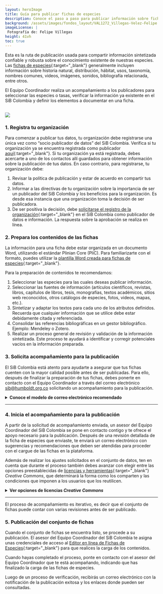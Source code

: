 ```yaml
---
layout: heroImage
title: Guía para publicar fichas de especies
description: Conoce el paso a paso para publicar información sobre fichas de especies en el SiB Colombia.
background: /assets/images/fondos_layout/VAL1272_Villegas-Velez-Felipe.jpg
imageLicense: |
 Fotografía de: Felipe Villegas
height: 41vh
toc: true
---
```



Esta es la ruta de publicación usada para compartir información sintetizada confiable y robusta sobre el conocimiento existente de nuestras especies. Las [fichas de especies](https://biodiversidad.co/compartir/tipos-de-datos#fichas-de-especies){:target="_blank"} generalmente incluyen información sobre historia natural, distribución, hábitat, usos, taxonomía, nombres comunes, videos, imágenes, sonidos, bibliografía relacionada, entre otros.

El Equipo Coordinador realiza un acompañamiento a los publicadores para seleccionar las especies o tasas, verificar la información ya existente en el SiB Colombia y definir los elementos a documentar en una ficha.

<br />
<img src="/compartir/Imagenes/RutasDePublicacion_C.png">
<br />

### 1. Registra tu organización

Para comenzar a publicar tus datos, tu organización debe registrarse una única vez como “socio publicador de datos” del SiB Colombia. Verifica si tu organización ya se encuentra registrada como publicador [aquí](https://biodiversidad.co/comunidad/socios-publicadores/){:target="_blank"}. Si tu organización ya está registrada, debes acercarte a uno de los contactos allí guardados para obtener información sobre la publicación de tus datos. En caso contrario, para registrarse, tu organización debe:
1. Revisar la política de publicación y estar de acuerdo en compartir tus datos.
2. Informar a las directivas de tu organización sobre la importancia de ser un publicador del SiB Colombia y los beneficios para la organización. Es desde esa instancia que una organización toma la decisión de ser publicadora.
3. De ser positiva la decisión, debe [solicitarse el registro de la organización](https://biodiversidad.co/compartir/registro){:target="_blank"} en el SiB Colombia como publicador de datos e información. La respuesta sobre la aprobación se realiza en línea.

### 2. Prepara los contenidos de las fichas

La información para una ficha debe estar organizada en un documento Word, utilizando el estándar Plinian Core (PliC). Para familiarizarte con el formato, puedes utilizar la [plantilla Word creada para fichas de especies](https://biodiversidad.co/recursos/plantillas-plinian-core){:target="_blank"}.

Para la preparación de contenidos te recomendamos:
1. Seleccionar las especies para las cuales deseas publicar información.
2. Seleccionar las fuentes de información (artículos científicos, revistas, libros, capítulos de libros, tesis, monografías, textos académicos, sitios web reconocidos, otros catálogos de especies, fotos, videos, mapas, etc.).
3. Sintetizar y adaptar los textos para cada uno de los atributos definidos. Recuerda que cualquier información que se utilice debe estar debidamente citada y referenciada.
4. Consolidar las referencias bibliográficas en un gestor bibliográfico. Ejemplo: Mendeley o Zotero.
5. Realizar un proceso general de revisión y validación de la información sintetizada. Este proceso te ayudará a identificar y corregir potenciales vacíos en la información preparada.


### 3. Solicita acompañamiento para la publicación

El SiB Colombia está atento para ayudarte a asegurar que tus fichas cuenten con la mayor calidad posible antes de ser publicadas. Para ello, después de finalizar la preparación de tus fichas, debes ponerte en contacto con el Equipo Coordinador a través del correo electrónico [sib@humboldt.org.co](https://biodiversidad.co/compartir/guia-para-publicar/) solicitando un acompañamiento para la publicación.

<details>
    <summary markdown="span"><B> Conoce el modelo de correo electrónico recomendado</B></summary>

<br>
<blockquote>
<p>Asunto: Publicación de fichas de especies – <code class="language-plaintext highlighter-rouge">[nombre de la organización publicadora]</code></p>

<p>Apreciado Equipo Coordinador,</p>
 
<p>Mi nombre es <code class="language-plaintext highlighter-rouge">[nombre de la persona encargada de la publicación]</code>, trabajo para <code class="language-plaintext highlighter-rouge">[nombre de la organización publicadora]</code> y deseo solicitar un acompañamiento para la publicación de fichas de especies que previamente preparé y validé siguiendo las instrucciones del SiB Colombia.</p>
 
<p>Las fichas de especies que deseamos publicar corresponden a…<code class="language-plaintext highlighter-rouge">[una breve descripción de las fichas de especies que serán publicadas. Debe proveer suficiente información para ayudar al Equipo Coordinador a entender si hubo un énfasis en la documentación, como por ejemplo usos, riesgo y extinción, o si se cubrió sólo información general de la descripción taxonómica de la especie.]</code></p>
 
<p>Adjunto las fichas de especies en formato Word y quedo atento a los próximos pasos.</p>
 
<p>Saludo cordial,</p>
 
<p><code class="language-plaintext highlighter-rouge">[nombre de la persona encargada de la publicación]</code></p>
</blockquote>

</details>

___


### 4. Inicia el acompañamiento para la publicación

A partir de la solicitud de acompañamiento enviada, un asesor del Equipo Coordinador del SiB Colombia se pone en contacto contigo y te ofrece el apoyo necesario para la publicación. Después de una revisión detallada de la ficha de especies que enviaste, te enviará un correo electrónico con sugerencias y recomendaciones que deben ser atendidas para proceder con el cargue de las fichas en la plataforma.

Además de realizar los ajustes solicitados en el conjunto de datos, ten en cuenta que durante el proceso también debes avanzar con elegir entre las opciones preestablecidas de [licencias y herramientas](https://biodiversidad.co/recursos/acceso-abierto){:target="_blank"} *Creative Commons*, que determinará la forma como los comparten y las condiciones que imponen a los usuarios que los reutilicen.

<details>
    <summary markdown="span"><b>Ver opciones de licencias <em>Creative Commons</em></b></summary>

<br>
<blockquote><strong>CC0</strong>, permite cualquier uso sin restricciones, incluso con fines comerciales.</blockquote>
<blockquote><strong>CC BY</strong>, permite cualquier uso, incluso con fines comerciales, siempre que te sea reconocida la autoría de la publicación.</blockquote>
<blockquote><strong>CC BY-NC</strong>, permite al público cualquier uso no comercial, siempre que te sea reconocida la autoría de la publicación.</blockquote>
<blockquote><strong>CC BY-SA</strong>, permite cualquier uso, incluso con fines comerciales, siempre que te sea reconocida la autoría de la publicación y licencie su nueva creación bajo las mismas condiciones.</blockquote>
<blockquote><strong>CC BY-SA-NC</strong>, permite al público cualquier uso no comercial, siempre que te sea reconocida la autoría de la publicación y licencie su nueva creación bajo las mismas condiciones.
</blockquote>

</details>

___

El proceso de acompañamiento es iterativo, es decir que el conjunto de fichas puede contar con varias revisiones antes de ser publicado.


### 5. Publicación del conjunto de fichas

Cuando el conjunto de fichas se encuentra listo, se procede a su publicación. El asesor del Equipo Coordinador del SiB Colombia te asigna unas credenciales de acceso al [Editor en línea de Fichas de Especies](http://editor.catalogo.biodiversidad.co/login){:target="_blank"} para que realices la carga de los contenidos.

Cuando hayas completado el proceso, ponte en contacto con el asesor del Equipo Coordinador que te está acompañando, indicando que has finalizado la carga de las fichas de especies.

Luego de un proceso de verificación, recibirás un correo electrónico con la notificación de la publicación exitosa y los enlaces donde pueden ser consultadas.
